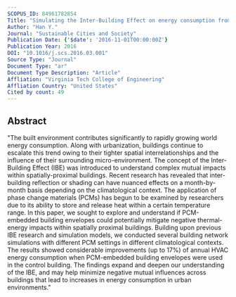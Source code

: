 ```yaml
---
SCOPUS_ID: 84961782854
Title: "Simulating the Inter-Building Effect on energy consumption from embedding phase change materials in building envelopes"
Author: "Han Y."
Journal: "Sustainable Cities and Society"
Publication Date: {'$date': '2016-11-01T00:00:00Z'}
Publication Year: 2016
DOI: "10.1016/j.scs.2016.03.001"
Source Type: "Journal"
Document Type: "ar"
Document Type Description: "Article"
Affliation: "Virginia Tech College of Engineering"
Affliation Country: "United States"
Cited by count: 49
---
```


## Abstract
"The built environment contributes significantly to rapidly growing world energy consumption. Along with urbanization, buildings continue to escalate this trend owing to their tighter spatial interrelationships and the influence of their surrounding micro-environment. The concept of the Inter-Building Effect (IBE) was introduced to understand complex mutual impacts within spatially-proximal buildings. Recent research has revealed that inter-building reflection or shading can have nuanced effects on a month-by-month basis depending on the climatological context. The application of phase change materials (PCMs) has begun to be examined by researchers due to its ability to store and release heat within a certain temperature range. In this paper, we sought to explore and understand if PCM-embedded building envelopes could potentially mitigate negative thermal-energy impacts within spatially proximal buildings. Building upon previous IBE research and simulation models, we conducted several building network simulations with different PCM settings in different climatological contexts. The results showed considerable improvements (up to 17%) of annual HVAC energy consumption when PCM-embedded building envelopes were used in the control building. The findings expand and deepen our understanding of the IBE, and may help minimize negative mutual influences across buildings that lead to increases in energy consumption in urban environments."
